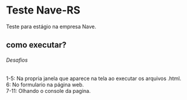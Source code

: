 # Teste Nave-RS

Teste para estágio na empresa Nave.

## como executar? 

###### Desafios


1-5: Na propria janela que aparece na tela ao executar os arquivos .html. <br>
6: No formulario na página web. <br>
7-11: Olhando o console da pagina.
